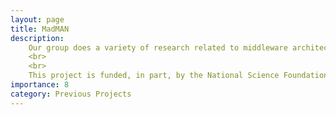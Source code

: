 ```yaml
---
layout: page
title: MadMAN
description:
    Our group does a variety of research related to middleware architectures for delay-tolerant networks. In general, our approaches focus on using adaptation to ensure that nodes in DTNs opportunistically and automatically make use of the available connection opportunities in these highly unpredictable environments. We have performed these adaptations at the "macro" level, adapting the entire network stack from a "traditional" mobile ad hoc network stack to a "delay-tolerant" network stack when conditions dictate such a change. We also explore this a the "micro" level, developing adaptations within the DTN stack that, for example, change the nature and behavior of network coding in response to contextual information.
    <br>
    <br>
    This project is funded, in part, by the National Science Foundation under grant CNS-0844850 and by the Department of Defense. Any opinions, findings and conclusions or recomendations expressed in this material are those of the author(s) and do not necessarily reflect the views of the sponsoring agencies.
importance: 8
category: Previous Projects
---
```

